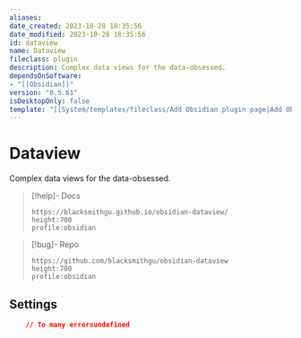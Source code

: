 ```yaml
---
aliases: 
date_created: 2023-10-28 18:35:56
date_modified: 2023-10-28 18:35:56
id: dataview
name: Dataview
fileclass: plugin
description: Complex data views for the data-obsessed.
dependsOnSoftware: 
- "[[Obsidian]]"
version: "0.5.61"
isDesktopOnly: false
template: "[[System/templates/fileclass/Add Obsidian plugin page|Add Obsidian plugin page]]"
---
```


# Dataview

Complex data views for the data-obsessed.

>[!help]- Docs
>
>```gate  
>https://blacksmithgu.github.io/obsidian-dataview/
>height:700
>profile:obsidian
>```

>[!bug]- Repo
>
>```gate  
>https://github.com/blacksmithgu/obsidian-dataview
>height:700
>profile:obsidian
>```

## Settings

```json
	// To many errorsundefined
```

